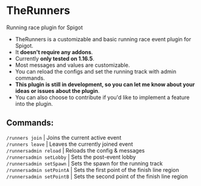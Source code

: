 # TheRunners
Running race plugin for Spigot

- TheRunners is a customizable and basic running race event plugin for Spigot.
- It **doesn't require any addons**.
- Currently **only tested on 1.16.5**.
- Most messages and values are customizable.
- You can reload the configs and set the running track with admin commands.
- **This plugin is still in development, so you can let me know about your ideas or issues about the plugin**.
- You can also choose to contribute if you'd like to implement a feature into the plugin.

## Commands:
`/runners join`  | Joins the current active event</br>
`/runners leave` | Leaves the currently joined event</br>
`/runnersadmin reload`    | Reloads the config & messages</br>
`/runnersadmin setLobby`  | Sets the post-event lobby</br>
`/runnersadmin setSpawn`  | Sets the spawn for the running track</br>
`/runnersadmin setPointA` | Sets the first point of the finish line region</br>
`/runnersadmin setPointB` | Sets the second point of the finish line region</br>
